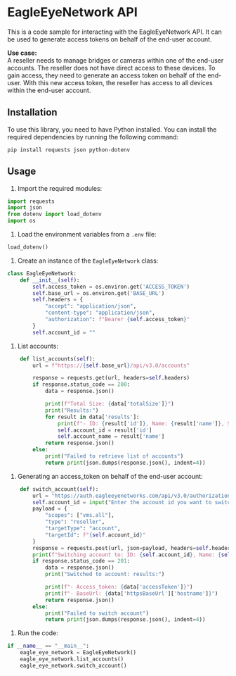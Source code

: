 # EagleEyeNetwork API

This is a code sample for interacting with the EagleEyeNetwork API. It can be used to generate access tokens on behalf of the end-user account.

**Use case:**  
A reseller needs to manage bridges or cameras within one of the end-user accounts. The reseller does not have direct access to these devices. To gain access, they need to generate an access token on behalf of the end-user. With this new access token, the reseller has access to all devices within the end-user account.
  
## Installation

To use this library, you need to have Python installed. You can install the required dependencies by running the following command:

```shell
pip install requests json python-dotenv
```

## Usage

1. Import the required modules:

```python
import requests
import json
from dotenv import load_dotenv
import os
```

1. Load the environment variables from a `.env` file:

```python
load_dotenv()
```

1. Create an instance of the `EagleEyeNetwork` class:

```python
class EagleEyeNetwork:
    def __init__(self):
        self.access_token = os.environ.get('ACCESS_TOKEN')
        self.base_url = os.environ.get('BASE_URL')
        self.headers = {
            "accept": "application/json",
            "content-type": "application/json",
            "authorization": f"Bearer {self.access_token}"
        }
        self.account_id = ""
```

1. List accounts:

```python
    def list_accounts(self):
        url = f"https://{self.base_url}/api/v3.0/accounts"

        response = requests.get(url, headers=self.headers)
        if response.status_code == 200:
            data = response.json()

            print(f"Total Size: {data['totalSize']}")
            print("Results:")
            for result in data['results']:
                print(f"- ID: {result['id']}, Name: {result['name']}, Status: {result['status']}, Type: {result['type']}")
                self.account_id = result['id']
                self.account_name = result['name']
            return response.json()
        else:
            print("Failed to retrieve list of accounts")
            return print(json.dumps(response.json(), indent=4))
```

1. Generating an access_token on behalf of the end-user account:

```python
    def switch_account(self):
        url = "https://auth.eagleeyenetworks.com/api/v3.0/authorizationTokens"
        self.account_id = input("Enter the account id you want to switch to: ")
        payload = {
            "scopes": ["vms.all"],
            "type": "reseller",
            "targetType": "account",
            "targetId": f"{self.account_id}"
        }
        response = requests.post(url, json=payload, headers=self.headers)
        print(f"Switching account to: ID: {self.account_id}, Name: {self.account_name} ")
        if response.status_code == 201:
            data = response.json()
            print("Switched to account: results:")

            print(f"- Access_token: {data['accessToken']}")
            print(f"- BaseUrl: {data['httpsBaseUrl']['hostname']}")
            return response.json()
        else:
            print("Failed to switch account")
            return print(json.dumps(response.json(), indent=4))
```

1. Run the code:

```python
if __name__ == "__main__":
    eagle_eye_network = EagleEyeNetwork()
    eagle_eye_network.list_accounts()
    eagle_eye_network.switch_account()
```
